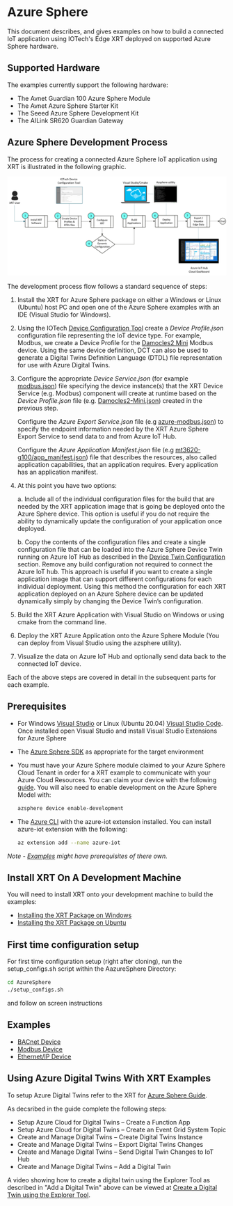 # Azure Sphere

This document describes, and gives examples on how to build a
connected IoT application using IOTech's Edge XRT deployed on
supported Azure Sphere hardware.

## Supported Hardware

The examples currently support the following hardware:

* The Avnet Guardian 100 Azure Sphere Module
* The Avnet Azure Sphere Starter Kit
* The Seeed Azure Sphere Development Kit
* The AILink SR620 Guardian Gateway

## Azure Sphere Development Process

The process for creating a connected Azure Sphere IoT
application using XRT is illustrated in the following graphic.

![Azure Development Process](docs/images/AzureDevProcess.png)

The development process flow follows a standard sequence of
steps:

1. Install the XRT for Azure Sphere package on either a Windows
  or Linux (Ubuntu) host PC and open one of the Azure Sphere
  examples with an IDE (Visual Studio for Windows).

2. Using the IOTech [Device Configuration Tool](https://dct.iotechsys.com/)
  create a *Device Profile.json* configuration file representing
  the IoT device type. For example, Modbus, we create a Device
  Profile for the [Damocles2 Mini](https://www.hw-group.com/device/damocles2-mini)
  Modbus device. Using the same device definition, DCT can also
  be used to generate a Digital Twins Definition Language (DTDL)
  file representation for use with Azure Digital Twins.

3. Configure the appropriate *Device Service.json* (for example
  [modbus.json](config/modbus.json)) file specifying the device
  instance(s) that the XRT Device Service (e.g. Modbus) component
  will create at runtime based on the *Device Profile.json* file
  (e.g. [Damocles2-Mini.json](config/profiles/Damocles2-Mini.json))
  created in the previous step.

   Configure the *Azure Export Service.json* file
  (e.g [azure-modbus.json](config/azure-modbus.json)) to specify the
  endpoint information needed by the XRT Azure Sphere Export Service to
  send data to and from Azure IoT Hub.

    Configure the *Azure Application Manifest.json* file
  (e.g [mt3620-g100/app_manifest.json](mt3620-g100/app_manifest.json))
  file that describes the resources, also called application
  capabilities, that an application requires. Every application has
  an application manifest.

4. At this point you have two options:

    a.	Include all of the individual configuration files for the build that are needed by the XRT application image that is going be deployed onto the Azure Sphere device. This option is useful if you do not require the ability to dynamically update the configuration of your application once deployed.

    b.	Copy the contents of the configuration files and create a single configuration file that can be loaded into the Azure Sphere Device Twin running on Azure IoT Hub as described in the [Device Twin Configuration](https://docs.iotechsys.com/edge-xrt20/azuresphere/configuration/device-twin-configuration.html) section. Remove any build configuration not required to connect the Azure IoT hub. This approach is useful if you want to create a single application image that can support different configurations for each individual deployment.  Using this method the configuration for each XRT application deployed on an Azure Sphere device can be updated dynamically simply by changing the Device Twin’s configuration.

5. Build the XRT Azure Application with Visual Studio on Windows
  or using cmake from the command line.

6. Deploy the XRT Azure Application onto the Azure Sphere
  Module (You can deploy from Visual Studio using the azsphere
  utility).

7. Visualize the data on Azure IoT Hub and optionally send data
  back to the connected IoT device.

Each of the above steps are covered in detail in the subsequent
parts for each example.

## Prerequisites

* For Windows [Visual Studio](https://visualstudio.microsoft.com/downloads/) 
  or Linux (Ubuntu 20.04) [Visual Studio Code](https://code.visualstudio.com/download).
  Once installed open Visual Studio and install Visual
  Studio Extensions for Azure Sphere
* The [Azure Sphere SDK](https://docs.microsoft.com/en-us/azure-sphere/install/overview)
  as appropriate for the target environment
* You must have your Azure Sphere module claimed to your Azure
  Sphere Cloud Tenant in order for a XRT example to communicate
  with your Azure Cloud Resources. You can claim your device
  with the following [guide](https://docs.microsoft.com/en-gb/azure-sphere/install/claim-device?tabs=cliv1).
  You will also need to enable development on the
  Azure Sphere Model with:
  ```bash
  azsphere device enable-development
  ```

* The [Azure CLI](https://docs.microsoft.com/en-us/cli/azure/install-azure-cli)
  with the azure-iot extension installed. You can install
  azure-iot extension with the following:
  ```bash
  az extension add --name azure-iot
  ```

*Note - [Examples](#examples) might have prerequisites of
there own.*

## Install XRT On A Development Machine

You will need to install XRT onto your development machine to
build the examples:

* [Installing the XRT Package on Windows](docs/windows-installation.md)
* [Installing the XRT Package on Ubuntu](docs/ubuntu-installation.md)

## First time configuration setup

For first time configuration setup (right after cloning), run the setup_configs.sh script within the AazureSphere Directory:

```bash
cd AzureSphere
./setup_configs.sh
```

and follow on screen instructions

## Examples

* [BACnet Device](docs/bacnet-example.md)
* [Modbus Device](docs/modbus-example.md)
* [Ethernet/IP Device](docs/ethernetip-example.md)

## Using Azure Digital Twins With XRT Examples

To setup Azure Digital Twins refer to the XRT for [Azure Sphere Guide](https://docs.iotechsys.com/edge-xrt11/index.html). 

As decsribed in the guide complete the following steps:

* Setup Azure Cloud for Digital Twins – Create a Function App
* Setup Azure Cloud for Digital Twins – Create an Event Grid
  System Topic
* Create and Manage Digital Twins – Create Digital Twins
  Instance
* Create and Manage Digital Twins – Export Digital Twins
  Changes
* Create and Manage Digital Twins – Send Digital Twin Changes
  to IoT Hub
* Create and Manage Digital Twins – Add a Digital Twin

A video showing how to create a digital twin using the Explorer
Tool as described in "Add a Digital Twin" above can be viewed at
[Create a Digital Twin using the Explorer Tool](https://www.youtube.com/watch?v=CqTDkRXtsUU&feature=youtu.be).

